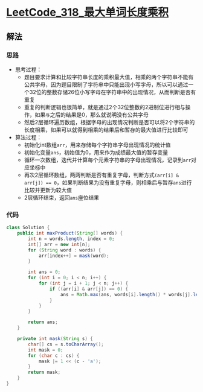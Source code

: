 # [LeetCode_318_最大单词长度乘积](https://leetcode.cn/problems/maximum-product-of-word-lengths)
## 解法
### 思路
- 思考过程： 
  - 题目要求计算和比较字符串长度的乘积最大值，相乘的两个字符串不能有公共字母，因为题目限制了字符串中只能出现小写字母，所以可以通过一个32位的整数存储26位小写字母在字符串中的出现情况，从而判断是否有重复
  - 重复的判断逻辑也很简单，就是通过2个32位整数的2进制位进行相与操作，如果`与`之后的结果是0，那么就说明没有公共字母
  - 然后2层循环遍历数组，根据字母的出现情况判断是否可以将2个字符串的长度相乘，如果可以就得到相乘的结果后和暂存的最大值进行比较即可
- 算法过程：
  - 初始化int数组`arr`，用来存储每个字符串字母出现情况的统计值
  - 初始化变量`ans`，初始值为0，用来作为成绩最大值的暂存变量
  - 循环一次数组，迭代并计算每个元素字符串的字母出现情况，记录到`arr`对应坐标中
  - 再次2层循环数组，两两判断是否有重复字母，判断方式`(arr[i] & arr[j]) == 0`，如果判断结果为没有重复字母，则相乘后与暂存`ans`进行比较并更新为较大值
  - 2层循环结束，返回`ans`座位结果
### 代码
```java
class Solution {
    public int maxProduct(String[] words) {
        int n = words.length, index = 0;
        int[] arr = new int[n];
        for (String word : words) {
            arr[index++] = mask(word);
        }

        int ans = 0;
        for (int i = 0; i < n; i++) {
            for (int j = i + 1; j < n; j++) {
                if ((arr[i] & arr[j]) == 0) {
                    ans = Math.max(ans, words[i].length() * words[j].length());
                }
            }
        }

        return ans;
    }

    private int mask(String s) {
        char[] cs = s.toCharArray();
        int mask = 0;
        for (char c : cs) {
            mask |= 1 << (c - 'a');
        }
        return mask;
    }
}
```